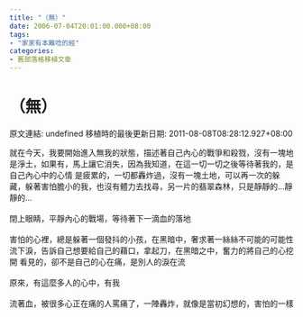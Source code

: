 ```yaml
---
title: "（無）"
date: 2006-07-04T20:01:00.000+08:00
tags: 
- "家家有本難唸的經"
categories:
- 舊部落格移植文章
---
```


# （無）

原文連結: undefined
移植時的最後更新日期: 2011-08-08T08:28:12.927+08:00

就在今天，我要開始進入無我的狀態，描述著自己內心的戰爭和殺戮，沒有一塊地是淨土，如果有，馬上讓它消失，因為我知道，在這一切一切之後等待著我的，是自己內心中的心情 是疲累的，一切都轟炸過，沒有一塊土地，可以再一次的躲藏，躲著害怕膽小的我，也沒有體力去找尋，另一片的翡翠森林，只是靜靜的...靜靜的...<br /><br />閉上眼睛，平靜內心的戰場，等待著下一滴血的落地<br /><br />害怕的心裡，總是躲著一個發抖的小孩，在黑暗中，奢求著一絲絲不可能的可能性 流下淚，告訴自己想要給自己的藉口，拿起刀，在黑暗之中，奮力的將自己的心挖開 看見的，卻不是自己的心在痛，是別人的淚在流<br /><br />原來，有這麼多人的心中，有我<br /><br />流著血，被很多心正在痛的人罵痛了，一陣轟炸，就像是當初幻想的，害怕的一樣
